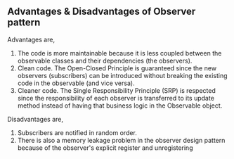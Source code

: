 ## Advantages & Disadvantages of Observer pattern
Advantages are,
1. The code is more maintainable because it is less coupled between the observable classes and their dependencies (the observers).
2. Clean code. The Open-Closed Principle is guaranteed since the new observers (subscribers) can be introduced without breaking the existing code in the observable (and vice versa).
3. Cleaner code. The Single Responsibility Principle (SRP) is respected since the responsibility of each observer is transferred to its update method instead of having that business logic in the Observable object.

Disadvantages are,
1. Subscribers are notified in random order. 
2. There is also a memory leakage problem in the observer design pattern because of the observer's explicit register and unregistering
